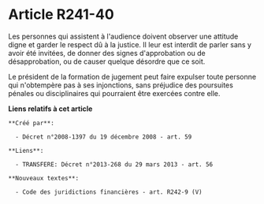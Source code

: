 # Article R241-40

Les personnes qui assistent à l'audience doivent observer une attitude digne et garder le respect dû à la justice. Il leur
est interdit de parler sans y avoir été invitées, de donner des signes d'approbation ou de désapprobation, ou de causer
quelque désordre que ce soit. 

Le président de la formation de jugement peut faire expulser toute personne qui n'obtempère pas à ses injonctions, sans
préjudice des poursuites pénales ou disciplinaires qui pourraient être exercées contre elle.

**Liens relatifs à cet article**

	**Créé par**:

	  - Décret n°2008-1397 du 19 décembre 2008 - art. 59

	**Liens**:

	  - TRANSFERE: Décret n°2013-268 du 29 mars 2013 - art. 56

	**Nouveaux textes**:

	  - Code des juridictions financières - art. R242-9 (V)

